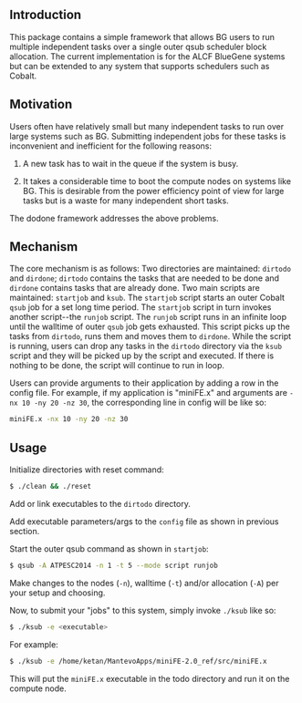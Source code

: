 Introduction
-------------

This package contains a simple framework that allows BG users to run multiple
independent tasks over a single outer qsub scheduler block allocation. The
current implementation is for the ALCF BlueGene systems but can be extended to
any system that supports schedulers such as Cobalt.


Motivation
-----------

Users often have relatively small but many independent tasks to run over large
systems such as BG. Submitting independent jobs for these tasks is inconvenient
and inefficient for the following reasons:

1) A new task has to wait in the queue if the system is busy.

2) It takes a considerable time to boot the compute nodes on systems like BG.
This is desirable from the power efficiency point of view for large tasks but
is a waste for many independent short tasks.

The dodone framework addresses the above problems.

Mechanism
----------

The core mechanism is as follows: Two directories are maintained: `dirtodo` and
`dirdone`; `dirtodo` contains the tasks that are needed to be done and
`dirdone` contains tasks that are already done. Two main scripts are
maintained: `startjob` and `ksub`. The `startjob` script starts an outer Cobalt
`qsub` job for a set long time period. The `startjob` script in turn invokes
another script--the `runjob` script. The `runjob` script runs in an infinite
loop until the walltime of outer `qsub` job gets exhausted. This script picks
up the tasks from `dirtodo`, runs them and moves them to `dirdone`. While the
script is running, users can drop any tasks in the `dirtodo` directory via the
`ksub` script and they will be picked up by the script and executed. If there
is nothing to be done, the script will continue to run in loop.

Users can provide arguments to their application by adding a row in the config
file. For example, if my application is "miniFE.x" and arguments are `-nx 10
-ny 20 -nz 30`, the corresponding line in config will be like so:

```bash
miniFE.x -nx 10 -ny 20 -nz 30
```

Usage
------

Initialize directories with reset command:

```bash
$ ./clean && ./reset
```

Add or link executables to the `dirtodo` directory.

Add executable parameters/args to the `config` file as shown in previous section.

Start the outer qsub command as shown in `startjob`:

```bash
$ qsub -A ATPESC2014 -n 1 -t 5 --mode script runjob
```

Make changes to the nodes (`-n`), walltime (`-t`) and/or allocation (`-A`) per your setup and choosing.

Now, to submit your "jobs" to this system, simply invoke `./ksub` like so:

```bash
$ ./ksub -e <executable>
```

For example:

```bash
$ ./ksub -e /home/ketan/MantevoApps/miniFE-2.0_ref/src/miniFE.x
```

This will put the `miniFE.x` executable in the todo directory and run it on the
compute node.
